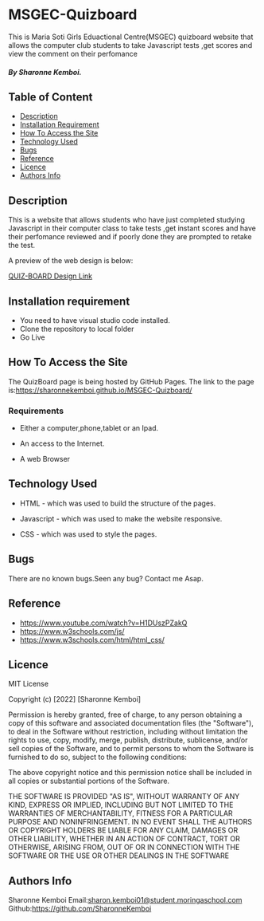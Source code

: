 # MSGEC-Quizboard
This is Maria Soti Girls Eduactional Centre(MSGEC) quizboard website that allows the computer club students  to take Javascript tests ,get scores and view the comment on their perfomance
##### By Sharonne Kemboi.


## Table of Content

+ [Description](#description)
+ [Installation Requirement](Installation)
+ [How To Access the Site](#sitelink)
+ [Technology Used](#technology-used)
+ [Bugs](#bugs)
+ [Reference](#reference)
+ [Licence](#licence)
+ [Authors Info](author-Info)


## Description
<p>This is  a website that allows students who have just completed studying Javascript in their computer class to take tests ,get instant scores and have their perfomance reviewed and if poorly done they are prompted to retake the test.</p>
<P>A preview of the web design is below:</P>

[QUIZ-BOARD Design Link]()

## Installation requirement
* You need to have visual studio code installed.
* Clone the repository to local folder
* Go Live 
## How To Access the Site
The QuizBoard page is being hosted by GitHub Pages. The link to the page is:https://sharonnekemboi.github.io/MSGEC-Quizboard/

### Requirements

* Either a computer,phone,tablet or an Ipad.

* An access to the Internet.

* A web Browser


## Technology Used
* HTML - which was used to build the structure of the pages.
* Javascript - which was used to make the  website responsive.

* CSS - which was used to style the pages.

## Bugs
<p>There are no known bugs.Seen any bug? Contact me Asap.</p>

## Reference
* https://www.youtube.com/watch?v=H1DUszPZakQ
* https://www.w3schools.com/js/
* https://www.w3schools.com/html/html_css/  

## Licence

MIT License

Copyright (c) [2022] [Sharonne Kemboi]

Permission is hereby granted, free of charge, to any person obtaining a copy
of this software and associated documentation files (the "Software"), to deal
in the Software without restriction, including without limitation the rights
to use, copy, modify, merge, publish, distribute, sublicense, and/or sell
copies of the Software, and to permit persons to whom the Software is
furnished to do so, subject to the following conditions:

The above copyright notice and this permission notice shall be included in all
copies or substantial portions of the Software.

THE SOFTWARE IS PROVIDED "AS IS", WITHOUT WARRANTY OF ANY KIND, EXPRESS OR
IMPLIED, INCLUDING BUT NOT LIMITED TO THE WARRANTIES OF MERCHANTABILITY,
FITNESS FOR A PARTICULAR PURPOSE AND NONINFRINGEMENT. IN NO EVENT SHALL THE
AUTHORS OR COPYRIGHT HOLDERS BE LIABLE FOR ANY CLAIM, DAMAGES OR OTHER
LIABILITY, WHETHER IN AN ACTION OF CONTRACT, TORT OR OTHERWISE, ARISING FROM,
OUT OF OR IN CONNECTION WITH THE SOFTWARE OR THE USE OR OTHER DEALINGS IN THE
SOFTWARE

## Authors Info
Sharonne Kemboi
Email:sharon.kemboi01@student.moringaschool.com
Github:https://github.com/SharonneKemboi